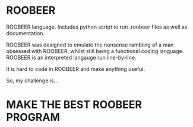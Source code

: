 # ROOBEER
ROOBEER language. Includes python script to run .roobeer files as well as documentation.

ROOBEER was designed to emulate the nonsense rambling of a man obsessed with ROOBEER, whilst still being a functional coding language.
ROOBEER is an interpreted langauge run line-by-line.

It is hard to code in ROOBEER and make anything useful.

So, my challenge is...
# MAKE THE BEST ROOBEER PROGRAM
